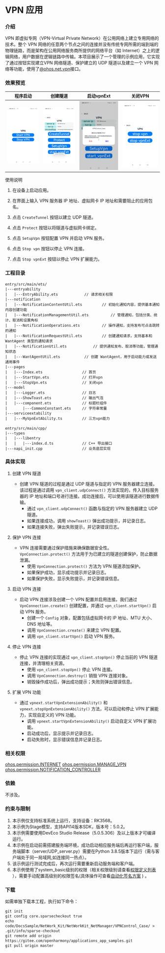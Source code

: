 # VPN 应用

### 介绍

VPN 即虚拟专网（VPN-Virtual Private Network）在公用网络上建立专用网络的技术。整个 VPN 网络的任意两个节点之间的连接并没有传统专网所需的端到端的物理链路，而是架构在公用网络服务商所提供的网络平台（如 Internet）之上的逻辑网络，用户数据在逻辑链路中传输。本项目展示了一个管理的示例应用，它实现了通过按钮实现建立VPN 网络隧道、保护建立的 UDP 隧道以及建立一个 VPN 网络等功能，使用了[@ohos.net.vpn](https://gitee.com/openharmony/docs/blob/OpenHarmony-5.0.1-Release/zh-cn/application-dev/reference/apis-network-kit/js-apis-net-connection.md)接口。

### 效果预览

| 程序启动                            | 创建隧道                                | 启动vpnExt                             | 关闭VPN                             |
| ----------------------------------- | --------------------------------------- | -------------------------------------- | ----------------------------------- |
| <img src="screenshots/Vpn_Index.jpg" width="300" /> | <img src="screenshots/Create_Tunnel.jpg" width="300" /> | <img src="screenshots/Start_VpnExt.jpg" width="300" /> | <img src="screenshots/Stop_Vpn.jpg" width="300" /> |

使用说明

1. 在设备上启动应用。

2. 在界面上输入 VPN 服务器 IP 地址、虚拟网卡 IP 地址和需要阻止的应用包名。

3. 点击 `CreateTunnel` 按钮以建立 UDP 隧道。

4. 点击 `Protect` 按钮以将隧道与虚拟网卡绑定。

5. 点击 `SetupVpn` 按钮配置 VPN 并启动 VPN 服务。

6. 点击 `Stop vpn` 按钮以停止 VPN 连接。

7. 点击 `Stop vpnExt` 按钮以停止 VPN 扩展能力。

   

### 工程目录

```
entry/src/main/ets/
|---entryability
|   |---EntryAbility.ets            // 请求相关权限
|---notification
|   |---NotificationContentUtil.ets			// 初始化通知内容，提供基本通知内容创建功能
|   |---NotificationManagementUtil.ets			// 管理通知，包括分类、统计、取消和设置角标
|   |---NotificationOperations.ets			// 操作通知，支持发布可点击跳转的通知
|   |---NotificationRequestUtil.ets			// 创建通知请求，支持基本和 WantAgent 类型的通知请求
|   |---NotificationUtil.ets			// 提供通知发布、取消等功能，管理通知状态
|   |---WantAgentUtil.ets			// 创建 WantAgent，用于启动能力或发送通用事件
|---pages
|   |---Index.ets                  // 首页
|   |---StartVpn.ets               // 打开vpn
|   |---StopVpn.ets                // 关闭vpn
|---model
|   |---Logger.ets                 // 日志
|   |---ShowToast.ets              // 输出气泡
|   |---component.ets              // 标题栏组件
|       |---CommonConstant.ets     // 字符串常量
|---serviceextability
|   |---MyVpnExtAbility.ts         // 三方vpn能力

entry/src/main/cpp/
|---types
|   |---libentry
|   |   |---index.d.ts             // C++ 导出接口
|---napi_init.cpp                  // 业务底层实现
```

### 具体实现

1. 创建 VPN 隧道

   - 创建 VPN 隧道的过程是通过 UDP 隧道与指定的 VPN 服务器建立连接。该过程是通过调用 `vpn_client.udpConnect()` 方法实现的，传入目标服务器的 IP 地址和端口号进行连接。成功连接后，可以使用该隧道进行数据传输。
     - 通过 `vpn_client.udpConnect()` 函数与指定的 VPN 服务器建立 UDP 隧道。
     - 如果连接成功，调用 `showToast()` 弹出成功提示，并记录日志。
     - 如果连接失败，弹出失败提示，并记录错误日志。

2. 保护 VPN 连接

   - VPN 连接需要通过保护措施来确保数据安全性。`VpnConnection.protect()` 方法用于为已建立的隧道创建保护，防止数据泄漏。
     - 使用 `VpnConnection.protect()` 方法为 VPN 隧道添加保护。
     - 如果保护成功，显示成功提示并记录日志。
     - 如果保护失败，显示失败提示，并记录错误信息。

3. 启动 VPN 连接

   - 启动 VPN 连接涉及创建一个 VPN 配置并启用连接。我们通过 `VpnConnection.create()` 创建配置，并通过 `vpn_client.startVpn()` 启动 VPN 服务。
     - 创建一个 `Config` 对象，配置包括虚拟网卡的 IP 地址、MTU 大小、DNS 地址等。
     - 调用 `VpnConnection.create()` 来建立 VPN 配置。
     - 调用 `vpn_client.startVpn()` 启动 VPN 服务。

4. 停止 VPN 连接

   - 停止 VPN 连接的实现通过 `vpn_client.stopVpn()` 停止当前的 VPN 隧道连接，并清理相关资源。
       - 使用 `vpn_client.stopVpn()` 停止 VPN 连接。
       - 调用 `VpnConnection.destroy()` 销毁 VPN 连接对象。
       - 销毁操作成功后，弹出成功提示；失败则弹出错误信息。

5. 扩展 VPN 功能

   - 通过 `vpnext.startVpnExtensionAbility()` 和 `vpnext.stopVpnExtensionAbility()` 方法，可以启动和停止 VPN 扩展能力，实现自定义的 VPN 功能。
       - 调用 `vpnext.startVpnExtensionAbility()` 启动自定义 VPN 扩展功能。
       - 启动成功后，显示提示并记录日志。
       - 启动失败时，显示错误信息并记录日志。

### 相关权限

[ohos.permission.INTERNET](https://gitee.com/openharmony/docs/blob/OpenHarmony-5.0.1-Release/zh-cn/application-dev/security/AccessToken/permissions-for-all.md#ohospermissioninternet)
[ohos.permission.MANAGE_VPN](https://gitee.com/openharmony/docs/blob/OpenHarmony-5.0.1-Release/zh-cn/application-dev/security/AccessToken/permissions-for-system-apps.md#ohospermissionmanage_vpn)
[ohos.permission.NOTIFICATION_CONTROLLER](https://gitee.com/openharmony/docs/blob/OpenHarmony-5.0.1-Release/zh-cn/application-dev/security/AccessToken/permissions-for-system-apps.md#ohospermissionnotification_controller)

### 依赖

不涉及。

### 约束与限制

1. 本示例仅支持标准系统上运行，支持设备：RK3568。
2. 本示例为Stage模型，支持API14版本SDK，版本号：5.0.2。
3. 本示例需要使用DevEco Studio Release（5.0.5.306）及以上版本才可编译运行。
4. 本示例在启动前需搭建服务端环境，成功启动相应服务端后再运行客户端，服务端脚本（server/UDP_server.py）需要在Python 3.8.5版本下运行（需与客户端处于同一局域网,如连接同一热点）。
5. 该示例运行测试完成后，再次运行需要重新启动服务端和客户端。
6. 本示例使用了system_basic级别的权限（相关权限级别请查看[权限定义列表](https://gitee.com/openharmony/docs/blob/master/zh-cn/application-dev/security/AccessToken/permissions-for-all.md) ），需要手动配置高级别的权限签名(具体操作可查看[自动化签名方案](https://gitee.com/link?target=https%3A%2F%2Fdeveloper.harmonyos.com%2Fcn%2Fdocs%2Fdocumentation%2Fdoc-guides%2Fohos-auto-configuring-signature-information-0000001271659465) ) 。

### 下载

如需单独下载本工程，执行如下命令：

``` 
git init
git config core.sparsecheckout true
echo code/DocsSample/NetWork_Kit/NetWorkKit_NetManager/VPNControl_Case/ > .git/info/sparse-checkout
git remote add origin https://gitee.com/openharmony/applications_app_samples.git
git pull origin master
```